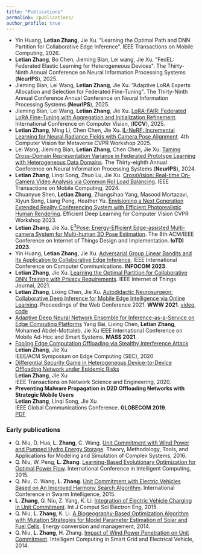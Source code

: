 ```yaml
---
title: "Publications"
permalink: /publications/
author_profile: true
---
```


- Yin Huang, **Letian Zhang**, Jie Xu. “Learning the Optimal Path and DNN Partition for Collaborative Edge Inference”. IEEE Transactions on Mobile Computing, 2026.
- **Letian Zhang**, Bo Chen, Jieming Bian, Lei wang, Jie Xu. "FedEL: Federated Elastic Learning for Heterogeneous Devices". The Thirty-Ninth Annual Conference on Neural Information Processing Systems (**NeurIPS**), 2025.
- Jieming Bian, Lei Wang, **Letian Zhang**, Jie Xu. “Adaptive LoRA Experts Allocation and Selection for Federated Fine-Tuning". The Thirty-Ninth Annual Conference Annual Conference on Neural Information Processing Systems (**NeurIPS**), 2025.
- Jieming Bian, Lei Wang, **Letian Zhang**, Jie Xu. [LoRA-FAIR: Federated LoRA Fine-Tuning with Aggregation and Initialization Refinement](https://arxiv.org/pdf/2411.14961). International Conference on Computer Vision, (**ICCV**), 2025.
- **Letian Zhang**, Ming Li, Chen Chen, Jie Xu. [IL-NeRF: Incremental Learning for Neural Radiance Fields with Camera Pose Alignment](https://arxiv.org/abs/2312.05748). 4th Computer Vision for Metaverse CVPR Workshop 2025.
- Lei Wang, Jieming Bian, **Letian Zhang**, Chen Chen, Jie Xu. [Taming Cross-Domain Representation Variance in Federated Prototype Learning with Heterogeneous Data Domains](https://arxiv.org/abs/2403.09048). The Thirty-eighth Annual Conference on Neural Information Processing Systems (**NeurIPS**), 2024.
- **Letian Zhang**, Linqi Song, Zhuo Lu, Jie Xu. [CrossVision: Real-time On-Camera Video Analysis via Common RoI Load Balancing](https://ieeexplore.ieee.org/abstract/document/10202594). IEEE Transactions on Mobile Computing, 2024.
- Chuanyue Shen, **Letian Zhang**, Zhangsihao Yang, Masood Mortazavi, Xiyun Song, Liang Peng, Heather Yu. [Envisioning a Next Generation Extended Reality Conferencing System with Efficient Photorealistic Human Rendering](https://openaccess.thecvf.com/content/CVPR2023W/ECV/papers/Shen_Envisioning_a_Next_Generation_Extended_Reality_Conferencing_System_With_Efficient_CVPRW_2023_paper.pdf). Efficient Deep Learning for Computer Vision CVPR Workshop 2023.
- **Letian Zhang**, Jie Xu. [E<sup>3</sup>Pose: Energy-Efficient Edge-assisted Multi-camera System for Multi-human 3D Pose Estimation](https://dl.acm.org/doi/abs/10.1145/3576842.3582370). The 8th ACM/IEEE Conference on Internet of Things Design and Implementation. **IoTDI 2023**.
- Yin Huang, **Letian Zhang**, Jie Xu. [Adversarial Group Linear Bandits and Its Application to Collaborative Edge Inference](https://ieeexplore-ieee-org.ezproxy.mtsu.edu/document/10228900?arnumber=10228900). IEEE International Conference on Computer Communications. **INFOCOM 2023**.
- **Letian Zhang**, Jie Xu. [Learning the Optimal Partition for Collaborative DNN Training with Privacy Requirements](https://ieeexplore.ieee.org/document/9612607). IEEE Internet of Things Journal, 2021.
- **Letian Zhang**, Lixing Chen, Jie Xu. [Autodidactic Neurosurgeon: Collaborative Deep Inference for Mobile Edge Intelligence via Online Learning](https://dl.acm.org/doi/abs/10.1145/3442381.3450051). Proceedings of the Web Conference 2021. **WWW 2021**. [video](https://www.youtube.com/watch?v=VSqSmeg4mAM), [code](https://github.com/letian-zhang/ANS)
- [Adaptive Deep Neural Network Ensemble for Inference-as-a-Service on Edge Computing Platforms](https://ieeexplore.ieee.org/document/9637765)
  Yang Bai, Lixing Chen, **Letian Zhang**, Mohamed Abdel-Mottaleb, Jie Xu
  IEEE International Conference on Mobile Ad-Hoc and Smart Systems. **MASS 2021**.
- [Fooling Edge Computation Offloading via Stealthy Interference Attack](https://ieeexplore.ieee.org/abstract/document/9355594) <br />
  **Letian Zhang**, Jie Xu <br />
  IEEE/ACM Symposium on Edge Computing (SEC), 2020 <br />
- [Differential Security Game in Heterogeneous Device-to-Device Offloading Network under Epidemic Risks](https://ieeexplore.ieee.org/document/8910355) <br />
  **Letian Zhang**, Jie Xu <br />
  IEEE Transactions on Network Science and Engineering, 2020. <br />
- **Preventing Malware Propagation in D2D Offloading Networks with Strategic Mobile Users** <br />
  **Letian Zhang**, Linqi Song, Jie Xu <br />
  IEEE Global Communications Conference. **GLOBECOM 2019**. <br />
  [PDF](https://ieeexplore.ieee.org/document/9014227)

### Early publications
- Q. Niu, D. Hua, **L. Zhang**, C. Wang. [Unit Commitment with Wind Power and Pumped Hydro Energy Storage](https://link.springer.com/chapter/10.1007/978-981-10-2669-0_30). Theory, Methodology, Tools, and Applications for Modeling and Simulation of Complex Systems, 2016.
- Q. Niu, W. Peng, **L. Zhang**. [Learning-Based Evolutionary Optimization for Optimal Power Flow](https://link.springer.com/chapter/10.1007/978-3-319-22180-9_4). International Conference in Intelligent Computing, 2015.
- Q. Niu, C. Wang, **L. Zhang**. [Unit Commitment with Electric Vehicles Based on An Improved Harmony Search Algorithm](https://link.springer.com/chapter/10.1007/978-3-319-20466-6_7). International Conference in Swarm Intelligence, 2015.
- **L. Zhang**, Q. Niu, Z. Yang, K. Li. [Integration of Electric Vehicle Charging in Unit Commitment](https://www.semanticscholar.org/paper/Integration-of-Electric-Vehicles-Charging-in-Unit-Zhang-Niu/9ec988fecacbbc1dacf636f13a3d84b76cf93324). Int J Comput Sci Electron Eng, 2015.
- Q. Niu, **L. Zhang**, K. Li. [A Biogeography-Based Optimization Algorithm with Mutation Strategies for Model Parameter Estimation of Solar and Fuel Cells](https://www.sciencedirect.com/science/article/abs/pii/S0196890414005512). Energy conversion and management, 2014.
- Q. Niu, **L. Zhang**, H. Zhang. [Impact of Wind Power Penetration on Unit Commitment](https://link.springer.com/chapter/10.1007/978-3-662-45286-8_41). Intelligent Computing in Smart Grid and Electrical Vehicle, 2014.










